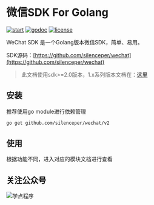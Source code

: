 # 微信SDK For Golang
[![start](https://img.shields.io/github/stars/silenceper/wechat)](https://github.com/silenceper/wechat/stargazers)
[![godoc](https://img.shields.io/badge/godoc-reference-informational)](https://pkg.go.dev/github.com/silenceper/wechat/v2?tab=doc)
[![license](https://img.shields.io/github/license/silenceper/wechat)](https://github.com/silenceper/wechat/blob/master/LICENSE)

WeChat SDK 是一个Golang版本微信SDK，简单、易用。



SDK源码：[https://github.com/silenceper/wechat](https://github.com/silenceper/wechat)

>此文档使用sdk>=2.0版本，1.x系列版本文档在：[这里](https://github.com/silenceper/wechat/blob/v1.2.6/README.md)

## 安装

推荐使用go module进行依赖管理

```sh
go get github.com/silenceper/wechat/v2
```

## 使用

根据功能不同，进入对应的模块文档进行查看

## 关注公众号

![学点程序](https://silenceper.oss-cn-beijing.aliyuncs.com/qrcode/search_study_program.png)